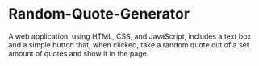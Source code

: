 # Random-Quote-Generator

A web application, using HTML, CSS, and JavaScript, includes a text box and a simple button that, when clicked, take a random quote out of a set amount of quotes and show it in the page.
